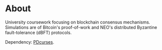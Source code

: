 # About
University coursework focusing on blockchain consensus mechanisms. Simulations are of Bitcoin's proof-of-work and NEO's distributed Byzantine fault-tolerance (dBFT) protocols.

Dependency: [PDcurses](https://pdcurses.org/).
